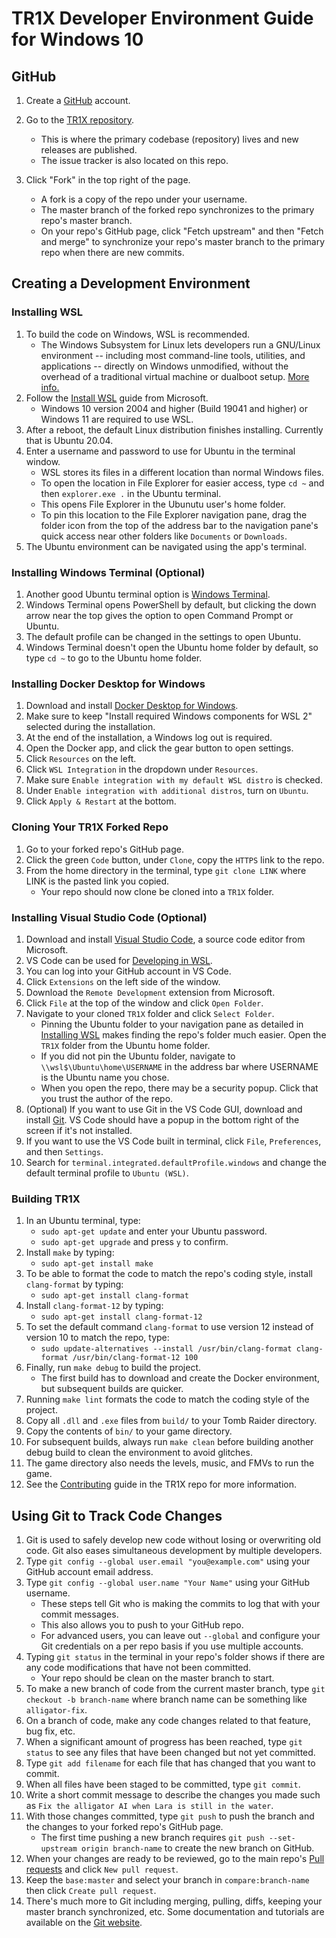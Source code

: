 # TR1X Developer Environment Guide for Windows 10
## GitHub
1. Create a [GitHub](https://www.github.com) account.
1. Go to the [TR1X repository](https://github.com/LostArtefacts/TR1X).
    * This is where the primary codebase (repository) lives and new releases are published.
    * The issue tracker is also located on this repo.

1. Click "Fork" in the top right of the page.
    * A fork is a copy of the repo under your username.
    * The master branch of the forked repo synchronizes to the primary repo's master branch.
    * On your repo's GitHub page, click "Fetch upstream" and then "Fetch and merge" to synchronize your repo's master branch to the primary repo when there are new commits.

## Creating a Development Environment
### Installing WSL
1. To build the code on Windows, WSL is recommended.
    * The Windows Subsystem for Linux lets developers run a GNU/Linux environment -- including most command-line tools, utilities, and applications -- directly on Windows unmodified, without the overhead of a traditional virtual machine or dualboot setup. [More info.](https://docs.microsoft.com/en-us/windows/wsl/about)
1. Follow the [Install WSL](https://docs.microsoft.com/en-us/windows/wsl/install) guide from Microsoft.
    * Windows 10 version 2004 and higher (Build 19041 and higher) or Windows 11 are required to use WSL.
1. After a reboot, the default Linux distribution finishes installing. Currently that is Ubuntu 20.04.
1. Enter a username and password to use for Ubuntu in the terminal window.
    * WSL stores its files in a different location than normal Windows files.
    * To open the location in File Explorer for easier access, type `cd ~` and then `explorer.exe .` in the Ubuntu terminal.
    * This opens File Explorer in the Ubunutu user's home folder.
    * To pin this location to the File Explorer navigation pane, drag the folder icon from the top of the address bar to the navigation pane's quick access near other folders like `Documents` or `Downloads`.
1. The Ubuntu environment can be navigated using the app's terminal.

### Installing Windows Terminal (Optional)
1. Another good Ubuntu terminal option is [Windows Terminal](https://www.microsoft.com/store/productId/9N0DX20HK701).
1. Windows Terminal opens PowerShell by default, but clicking the down arrow near the top gives the option to open Command Prompt or Ubuntu.
1. The default profile can be changed in the settings to open Ubuntu.
1. Windows Terminal doesn't open the Ubuntu home folder by default, so type `cd ~` to go to the Ubuntu home folder.

### Installing Docker Desktop for Windows
1. Download and install [Docker Desktop for Windows](https://docs.docker.com/desktop/windows/install/).
1. Make sure to keep "Install required Windows components for WSL 2" selected during the installation.
1. At the end of the installation, a Windows log out is required.
1. Open the Docker app, and click the gear button to open settings.
1. Click `Resources` on the left.
1. Click `WSL Integration` in the dropdown under `Resources`.
1. Make sure `Enable integration with my default WSL distro` is checked.
1. Under `Enable integration with additional distros`, turn on `Ubuntu`.
1. Click `Apply & Restart` at the bottom.

### Cloning Your TR1X Forked Repo
1. Go to your forked repo's GitHub page.
1. Click the green `Code` button, under `Clone`, copy the `HTTPS` link to the repo.
1. From the home directory in the terminal, type `git clone LINK` where LINK is the pasted link you copied.
    * Your repo should now clone be cloned into a `TR1X` folder.

### Installing Visual Studio Code (Optional)
1. Download and install [Visual Studio Code](https://code.visualstudio.com/), a source code editor from Microsoft.
1. VS Code can be used for [Developing in WSL](https://code.visualstudio.com/docs/remote/wsl).
1. You can log into your GitHub account in VS Code.
1. Click `Extensions` on the left side of the window.
1. Download the `Remote Development` extension from Microsoft.
1. Click `File` at the top of the window and click `Open Folder`.
1. Navigate to your cloned `TR1X` folder and click `Select Folder`.
    * Pinning the Ubuntu folder to your navigation pane as detailed in [Installing WSL](#installing-wsl) makes finding the repo's folder much easier. Open the `TR1X` folder from the Ubuntu home folder. 
    * If you did not pin the Ubuntu folder, navigate to `\\wsl$\Ubuntu\home\USERNAME` in the address bar where USERNAME is the Ubuntu name you chose.
    * When you open the repo, there may be a security popup. Click that you trust the author of the repo.
1. (Optional) If you want to use Git in the VS Code GUI, download and install [Git](https://git-scm.com/). VS Code should have a popup in the bottom right of the screen if it's not installed.
1. If you want to use the VS Code built in terminal, click `File`, `Preferences`, and then `Settings`.
1. Search for `terminal.integrated.defaultProfile.windows` and change the default terminal profile to `Ubuntu (WSL)`.

### Building TR1X 
1. In an Ubuntu terminal, type:
    * `sudo apt-get update` and enter your Ubuntu password.
    * `sudo apt-get upgrade` and press `y` to confirm.
1. Install `make` by typing:
    * `sudo apt-get install make`
1. To be able to format the code to match the repo's coding style, install `clang-format` by typing:
    * `sudo apt-get install clang-format`
1. Install `clang-format-12` by typing:
    * `sudo apt-get install clang-format-12`
1. To set the default command `clang-format` to use version 12 instead of version 10 to match the repo, type:
    * `sudo update-alternatives --install /usr/bin/clang-format clang-format /usr/bin/clang-format-12 100`
1. Finally, run `make debug` to build the project.
    * The first build has to download and create the Docker environment, but subsequent builds are quicker.
1. Running `make lint` formats the code to match the coding style of the project.
1. Copy all `.dll` and `.exe` files from `build/` to your Tomb Raider directory.
1. Copy the contents of `bin/` to your game directory.
1. For subsequent builds, always run `make clean` before building another debug build to clean the environment to avoid glitches.
1. The game directory also needs the levels, music, and FMVs to run the game.
1. See the [Contributing](https://github.com/LostArtefacts/TR1X/blob/master/CONTRIBUTING.md) guide in the TR1X repo for more information.

## Using Git to Track Code Changes
1. Git is used to safely develop new code without losing or overwriting old code. Git also eases simultaneous development by multiple developers.
1. Type `git config --global user.email "you@example.com"` using your GitHub account email address.
1. Type `git config --global user.name "Your Name"` using your GitHub username.
    * These steps tell Git who is making the commits to log that with your commit messages.
    * This also allows you to push to your GitHub repo.
    * For advanced users, you can leave out `--global` and configure your Git credentials on a per repo basis if you use multiple accounts.
1. Typing `git status` in the terminal in your repo's folder shows if there are any code modifications that have not been committed.
    * Your repo should be clean on the master branch to start.
1. To make a new branch of code from the current master branch, type `git checkout -b branch-name` where branch name can be something like `alligator-fix`.
1. On a branch of code, make any code changes related to that feature, bug fix, etc.
1. When a significant amount of progress has been reached, type `git status` to see any files that have been changed but not yet committed.
1. Type `git add filename` for each file that has changed that you want to commit.
1. When all files have been staged to be committed, type `git commit`.
1. Write a short commit message to describe the changes you made such as `Fix the alligator AI when Lara is still in the water`.
1. With those changes committed, type `git push` to push the branch and the changes to your forked repo's GitHub page.
    * The first time pushing a new branch requires `git push --set-upstream origin branch-name` to create the new branch on GitHub.
1. When your changes are ready to be reviewed, go to the main repo's [Pull requests](https://github.com/LostArtefacts/TR1X) and click `New pull request`.
1. Keep the `base:master` and select your branch in `compare:branch-name` then click `Create pull request`.
1. There's much more to Git including merging, pulling, diffs, keeping your master branch synchronized, etc. Some documentation and tutorials are available on the [Git website](https://git-scm.com/docs/gittutorial).